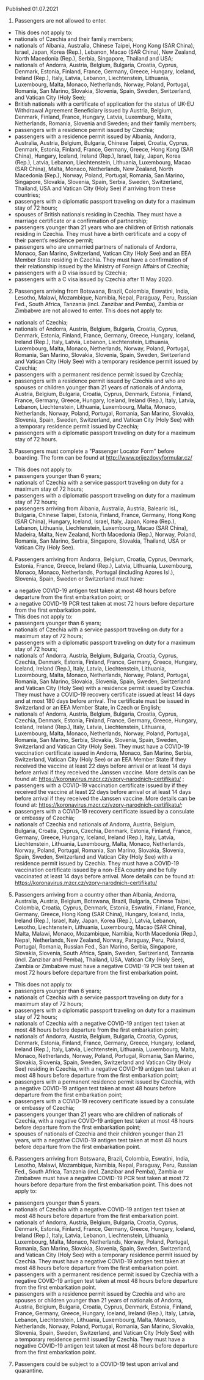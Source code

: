 Published 01.07.2021
1. Passengers are not allowed to enter.
- This does not apply to:
- nationals of Czechia and their family members;
- nationals of Albania, Australia, Chinese Taipei, Hong Kong (SAR China), Israel, Japan, Korea (Rep.), Lebanon, Macao (SAR China), New Zealand, North Macedonia (Rep.), Serbia, Singapore, Thailand and USA;
- nationals of Andorra, Austria, Belgium, Bulgaria, Croatia, Cyprus, Denmark, Estonia, Finland, France, Germany, Greece, Hungary, Iceland, Ireland (Rep.), Italy, Latvia, Lebanon, Liechtenstein, Lithuania, Luxembourg, Malta, Monaco, Netherlands, Norway, Poland, Portugal, Romania, San Marino, Slovakia, Slovenia, Spain, Sweden, Switzerland, and Vatican City (Holy See);
- British nationals with a certificate of application for the status of UK-EU Withdrawal Agreement Beneficiary issued by Austria, Belgium, Denmark, Finland, France, Hungary, Latvia, Luxemburg, Malta, Netherlands, Romania, Slovenia and Sweden; and their family members;
- passengers with a residence permit issued by Czechia;
- passengers with a residence permit issued by Albania, Andorra, Australia, Austria, Belgium, Bulgaria, Chinese Taipei, Croatia, Cyprus, Denmark, Estonia, Finland, France, Germany, Greece, Hong Kong (SAR China), Hungary, Iceland, Ireland (Rep.), Israel, Italy, Japan, Korea (Rep.), Latvia, Lebanon, Liechtenstein, Lithuania, Luxembourg, Macao (SAR China), Malta, Monaco, Netherlands, New Zealand, North Macedonia (Rep.), Norway, Poland, Portugal, Romania, San Marino, Singapore, Slovakia, Slovenia, Spain, Serbia, Sweden, Switzerland, Thailand, USA and Vatican City (Holy See) if arriving from these countries;
- passengers with a diplomatic passport traveling on duty for a maximum stay of 72 hours;
- spouses of British nationals residing in Czechia. They must have a marriage certificate or a confirmation of partnership; 
- passengers younger than 21 years who are children of British nationals residing in Czechia. They must have a birth certificate and a copy of their parent’s residence permit;
- passengers who are unmarried partners of nationals of Andorra, Monaco, San Marino, Switzerland, Vatican City (Holy See) and an EEA Member State residing in Czechia. They must have a confirmation of their relationship issued by the Ministry of Foreign Affairs of Czechia; 
- passengers with a D visa issued by Czechia;
- passengers with a C visa issued by Czechia after 11 May 2020. 
2. Passengers arriving from Botswana, Brazil, Colombia, Eswatini, India, Lesotho, Malawi, Mozambique, Namibia, Nepal, Paraguay, Peru, Russian Fed., South Africa, Tanzania (incl. Zanzibar and Pemba), Zambia or Zimbabwe are not allowed to enter.
This does not apply to:
- nationals of Czechia;
- nationals of Andorra, Austria, Belgium, Bulgaria, Croatia, Cyprus, Denmark, Estonia, Finland, France, Germany, Greece, Hungary, Iceland, Ireland (Rep.), Italy, Latvia, Lebanon, Liechtenstein, Lithuania, Luxembourg, Malta, Monaco, Netherlands, Norway, Poland, Portugal, Romania, San Marino, Slovakia, Slovenia, Spain, Sweden, Switzerland and Vatican City (Holy See) with a temporary residence permit issued by Czechia; 
- passengers with a permanent residence permit issued by Czechia;
- passengers with a residence permit issued by Czechia and who are spouses or children younger than 21 years of nationals of Andorra, Austria, Belgium, Bulgaria, Croatia, Cyprus, Denmark, Estonia, Finland, France, Germany, Greece, Hungary, Iceland, Ireland (Rep.), Italy, Latvia, Lebanon, Liechtenstein, Lithuania, Luxembourg, Malta, Monaco, Netherlands, Norway, Poland, Portugal, Romania, San Marino, Slovakia, Slovenia, Spain, Sweden, Switzerland, and Vatican City (Holy See) with a temporary residence permit issued by Czechia; 
- passengers with a diplomatic passport traveling on duty for a maximum stay of 72 hours.
3. Passengers must complete a "Passenger Locator Form" before boarding. The form can be found at <a href="http://www.prijezdovyformular.cz/">http://www.prijezdovyformular.cz/</a> 
- This does not apply to:
- passengers younger than 6 years; 
- nationals of Czechia with a service passport traveling on duty for a maximum stay of 72 hours;
- passengers with a diplomatic passport traveling on duty for a maximum stay of 72 hours;
- passengers arriving from Albania, Australia, Austria, Balearic Isl., Bulgaria, Chinese Taipei, Estonia, Finland, France, Germany, Hong Kong (SAR China), Hungary, Iceland, Israel, Italy, Japan, Korea (Rep.), Lebanon, Lithuania, Liechtenstein, Luxembourg, Macao (SAR China), Madeira, Malta, New Zealand, North Macedonia (Rep.), Norway, Poland, Romania, San Marino, Serbia, Singapore, Slovakia, Thailand, USA or Vatican City (Holy See). 
4. Passengers arriving from Andorra, Belgium, Croatia, Cyprus, Denmark, Estonia, France, Greece, Ireland (Rep.), Latvia, Lithuania, Luxembourg, Monaco, Monaco, Netherlands, Portugal (including Azores Isl.), Slovenia, Spain, Sweden or Switzerland must have:
- a negative COVID-19 antigen test taken at most 48 hours before departure from the first embarkation point; or 
- a negative COVID-19 PCR test taken at most 72 hours before departure from the first embarkation point.
- This does not apply to:
- passengers younger than 6 years;
- nationals of Czechia with a service passport traveling on duty for a maximum stay of 72 hours;
- passengers with a diplomatic passport traveling on duty for a maximum stay of 72 hours;
- nationals of Andorra, Austria, Belgium, Bulgaria, Croatia, Cyprus, Czechia, Denmark, Estonia, Finland, France, Germany, Greece, Hungary, Iceland, Ireland (Rep.), Italy, Latvia, Liechtenstein, Lithuania, Luxembourg, Malta, Monaco, Netherlands, Norway, Poland, Portugal, Romania, San Marino, Slovakia, Slovenia, Spain, Sweden, Switzerland and Vatican City (Holy See) with a residence permit issued by Czechia. They must have a COVID-19 recovery certificate issued at least 14 days and at most 180 days before arrival. The certificate must be issued in Switzerland or an EEA Member State, in Czech or English;
- nationals of Andorra, Austria, Belgium, Bulgaria, Croatia, Cyprus, Czechia, Denmark, Estonia, Finland, France, Germany, Greece, Hungary, Iceland, Ireland (Rep.), Italy, Latvia, Liechtenstein, Lithuania, Luxembourg, Malta, Monaco, Netherlands, Norway, Poland, Portugal, Romania, San Marino, Serbia, Slovakia, Slovenia, Spain, Sweden, Switzerland and Vatican City (Holy See). They must have a COVID-19 vaccination certificate issued in Andorra, Monaco, San Marino, Serbia, Switzerland, Vatican City (Holy See) or an EEA Member State if they received the vaccine at least 22 days before arrival or at least 14 days before arrival if they received the Janssen vaccine. More details can be found at: <a href="https://koronavirus.mzcr.cz/vzory-narodnich-certifikatu/">https://koronavirus.mzcr.cz/vzory-narodnich-certifikatu/</a> ;
- passengers with a COVID-19 vaccination certificate issued by if they received the vaccine at least 22 days before arrival or at least 14 days before arrival if they received the Janssen vaccine. More details can be found at: <a href="https://koronavirus.mzcr.cz/vzory-narodnich-certifikatu/">https://koronavirus.mzcr.cz/vzory-narodnich-certifikatu/</a>; 
- passengers with a COVID-19 recovery certificate issued by a consulate or embassy of Czechia;
- nationals of Czechia and nationals of Andorra, Austria, Belgium, Bulgaria, Croatia, Cyprus, Czechia, Denmark, Estonia, Finland, France, Germany, Greece, Hungary, Iceland, Ireland (Rep.), Italy, Latvia, Liechtenstein, Lithuania, Luxembourg, Malta, Monaco, Netherlands, Norway, Poland, Portugal, Romania, San Marino, Slovakia, Slovenia, Spain, Sweden, Switzerland and Vatican City (Holy See) with a residence permit issued by Czechia. They must have a COVID-19 vaccination certificate issued by a non-EEA country and be fully vaccinated at least 14 days before arrival. More details can be found at: <a href="https://koronavirus.mzcr.cz/vzory-narodnich-certifikatu/">https://koronavirus.mzcr.cz/vzory-narodnich-certifikatu/</a> 
5. Passengers arriving from a country other than Albania, Andorra, Australia, Austria, Belgium, Botswana, Brazil, Bulgaria, Chinese Taipei, Colombia, Croatia, Cyprus, Denmark, Estonia, Eswatini, Finland, France, Germany, Greece, Hong Kong (SAR China), Hungary, Iceland, India, Ireland (Rep.), Israel, Italy, Japan, Korea (Rep.), Latvia, Lebanon, Lesotho, Liechtenstein, Lithuania, Luxembourg, Macao (SAR China), Malta, Malawi, Monaco, Mozambique, Namibia, North Macedonia (Rep.), Nepal, Netherlands, New Zealand, Norway, Paraguay, Peru, Poland, Portugal, Romania, Russian Fed., San Marino, Serbia, Singapore, Slovakia, Slovenia, South Africa, Spain, Sweden, Switzerland, Tanzania (incl. Zanzibar and Pemba), Thailand, USA, Vatican City (Holy See), Zambia or Zimbabwe must have a negative COVID-19 PCR test taken at most 72 hours before departure from the first embarkation point.
- This does not apply to:
- passengers younger than 6 years;
- nationals of Czechia with a service passport traveling on duty for a maximum stay of 72 hours;
- passengers with a diplomatic passport traveling on duty for a maximum stay of 72 hours;
- nationals of Czechia with a negative COVID-19 antigen test taken at most 48 hours before departure from the first embarkation point;
- nationals of Andorra, Austria, Belgium, Bulgaria, Croatia, Cyprus, Denmark, Estonia, Finland, France, Germany, Greece, Hungary, Iceland, Ireland (Rep.), Italy, Latvia, Liechtenstein, Lithuania, Luxembourg, Malta, Monaco, Netherlands, Norway, Poland, Portugal, Romania, San Marino, Slovakia, Slovenia, Spain, Sweden, Switzerland and Vatican City (Holy See) residing in Czechia, with a negative COVID-19 antigen test taken at most 48 hours before departure from the first embarkation point;
- passengers with a permanent residence permit issued by Czechia, with a negative COVID-19 antigen test taken at most 48 hours before departure from the first embarkation point;
- passengers with a COVID-19 recovery certificate issued by a consulate or embassy of Czechia;
- passengers younger than 21 years who are children of nationals of Czechia, with a negative COVID-19 antigen test taken at most 48 hours before departure from the first embarkation point;
- spouses of nationals of Czechia and their children younger than 21 years, with a negative COVID-19 antigen test taken at most 48 hours before departure from the first embarkation point.
6. Passengers arriving from Botswana, Brazil, Colombia, Eswatini, India, Lesotho, Malawi, Mozambique, Namibia, Nepal, Paraguay, Peru, Russian Fed., South Africa, Tanzania (incl. Zanzibar and Pemba), Zambia or Zimbabwe must have a negative COVID-19 PCR test taken at most 72 hours before departure from the first embarkation point. 
This does not apply to:
- passengers younger than 5 years.
- nationals of Czechia with a negative COVID-19 antigen test taken at most 48 hours before departure from the first embarkation point. 
- nationals of Andorra, Austria, Belgium, Bulgaria, Croatia, Cyprus, Denmark, Estonia, Finland, France, Germany, Greece, Hungary, Iceland, Ireland (Rep.), Italy, Latvia, Lebanon, Liechtenstein, Lithuania, Luxembourg, Malta, Monaco, Netherlands, Norway, Poland, Portugal, Romania, San Marino, Slovakia, Slovenia, Spain, Sweden, Switzerland, and Vatican City (Holy See) with a temporary residence permit issued by Czechia. They must have a negative COVID-19 antigen test taken at most 48 hours before departure from the first embarkation point. 
- passengers with a permanent residence permit issued by Czechia with a negative COVID-19 antigen test taken at most 48 hours before departure from the first embarkation point.
- passengers with a residence permit issued by Czechia and who are spouses or children younger than 21 years of nationals of Andorra, Austria, Belgium, Bulgaria, Croatia, Cyprus, Denmark, Estonia, Finland, France, Germany, Greece, Hungary, Iceland, Ireland (Rep.), Italy, Latvia, Lebanon, Liechtenstein, Lithuania, Luxembourg, Malta, Monaco, Netherlands, Norway, Poland, Portugal, Romania, San Marino, Slovakia, Slovenia, Spain, Sweden, Switzerland, and Vatican City (Holy See) with a temporary residence permit issued by Czechia. They must have a negative COVID-19 antigen test taken at most 48 hours before departure from the first embarkation point.
7. Passengers could be subject to a COVID-19 test upon arrival and quarantine.


<p>